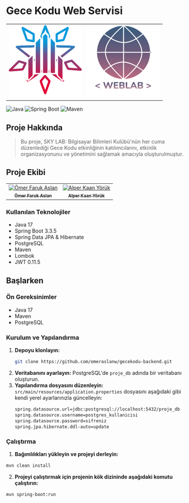 # Gece Kodu Web Servisi

<table align="center-left">
 <tr>
   <td><img src="https://github.com/omeraslanw/gecekodu-backend/blob/main/skylab%20logo.png?raw=true" alt="SKY LAB LOGO" width="200"/></td>
   <td><img src="https://github.com/omeraslanw/gecekodu-backend/blob/main/weblab%20logo.png?raw=true" alt="WEB LAB LOGO" width="200"/></td>
 </tr>
</table>


![Java](https://img.shields.io/badge/Java-17-blue)
![Spring Boot](https://img.shields.io/badge/Spring%20Boot-3.3.5-brightgreen)
![Maven](https://img.shields.io/badge/Maven-3.9.6-red)

## Proje Hakkında

> Bu proje, SKY LAB: Bilgisayar Bilimleri Kulübü'nün her cuma düzenlediği Gece Kodu etkinliğinin katılımcılarını, etkinlik organizasyonunu ve yönetimini sağlamak amacıyla oluşturulmuştur.

## Proje Ekibi

<table>
  <tr>
    <td align="center">
      <a href="https://github.com/omeraslanw">  
        <img src="https://avatars.githubusercontent.com/u/112866826?v=4" width="200px;" alt="Ömer Faruk Aslan"/>
        <br />
        <sub><b>Ömer Faruk Aslan</b></sub>
      </a>
      <a href="https://www.linkedin.com/in/%C3%B6mer-faruk-aslan-9392371b6/">
      </a>
    </td>
    <td align="center">
      <a href="https://github.com/alperkyoruk">
        <img src="https://avatars.githubusercontent.com/u/116509257?v=4" width="200px;" alt="Alper Kaan Yörük"/>
        <br />
        <sub><b>Alper Kaan Yörük</b></sub>
      </a>
    </td>
  </tr>
</table> 

### Kullanılan Teknolojiler

- Java 17
- Spring Boot 3.3.5
- Spring Data JPA & Hibernate
- PostgreSQL
- Maven
- Lombok
- JWT 0.11.5

## Başlarken

### Ön Gereksinimler

* Java 17
* Maven
* PostgreSQL

### Kurulum ve Yapılandırma

1.  **Depoyu klonlayın:**
    ```sh
    git clone https://github.com/omeraslanw/gecekodu-backend.git
    ```
2.  **Veritabanını ayarlayın:**
    PostgreSQL'de `proje_db` adında bir veritabanı oluşturun.
3.  **Yapılandırma dosyasını düzenleyin:**
    `src/main/resources/application.properties` dosyasını aşağıdaki gibi kendi yerel ayarlarınızla güncelleyin:
    ```properties
    spring.datasource.url=jdbc:postgresql://localhost:5432/proje_db
    spring.datasource.username=postgres_kullanicisi
    spring.datasource.password=sifreniz
    spring.jpa.hibernate.ddl-auto=update
    ```

### Çalıştırma

1) **Bağımlılıkları yükleyin ve projeyi derleyin:**
```sh
mvn clean install
```

2) **Projeyi çalıştırmak için projenin kök dizininde aşağıdaki komutu çalıştırın:**
```sh
mvn spring-boot:run
```
